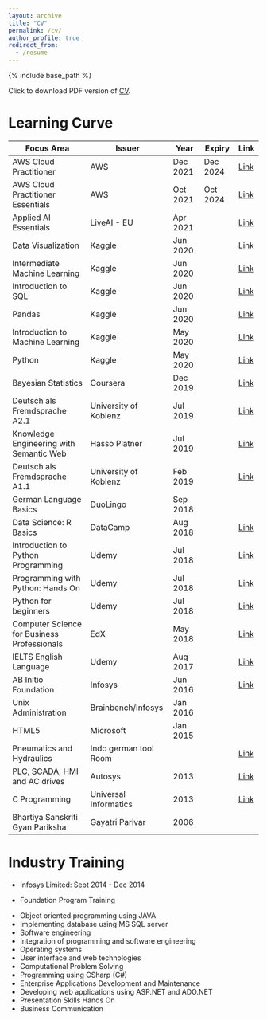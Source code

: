 ```yaml
---
layout: archive
title: "CV"
permalink: /cv/
author_profile: true
redirect_from:
  - /resume
---
```


{% include base_path %}

Click to download PDF version of [CV](https://www.dropbox.com/s/kjw7p7rd2zcwle3/CV_Aditya_Mehta_MSc_WebDataScience_Cloud_AI_Data_Roles.pdf?dl=0).

<!-- Education
======
* M.Sc. Web and Data Science, University of Koblenz - Germany, Oct 2018 - Aug 2022
* M.Sc. Computer Science ERASMUS Exchange student, University of Oulu - Finland, Mar 2020 - June 2020
* B.Eng. Electronics and Instrumentation, Shree Vaishnav Institute of Technology and Science, Indore - India, July 2010 - June 2014

Work experience
======
* Summer 2015: Research Assistant
  * Github University
  * Duties included: Tagging issues
  * Supervisor: Professor Git

* Fall 2015: Research Assistant
  * Github University
  * Duties included: Merging pull requests
  * Supervisor: Professor Hub -->
  

Learning Curve
=====

| Focus Area 	| Issuer 	| Year 	| Expiry 	| Link 	|
|---	|---	|---	|---	|---	|
| AWS Cloud Practitioner 	| AWS 	| Dec 2021 	| Dec 2024 	| [Link](https://www.credly.com/badges/31b333f8-2a66-4e15-b2a8-6de3cf160dc3/public_url)|
| AWS Cloud Practitioner Essentials 	| AWS 	| Oct 2021 	| Oct 2024 	| [Link](https://www.dropbox.com/s/p5xd4z78fvexiay/Aditya%20Mehta%20AWS_CCP_Essential_Certificate.pdf?dl=0) |
| Applied AI Essentials 	| LiveAI - EU 	| Apr 2021 	|  	|  [Link](https://www.dropbox.com/s/h8859u08uh4zsgn/Aditya%20AAIE%20Certificate.pdf?dl=0)	|
| Data Visualization 	| Kaggle 	| Jun 2020 	|  	|  [Link](https://www.dropbox.com/s/9ncjoiatcojxfqn/Aditya%20Mehta%20-%20Data%20Visualization.pdf?dl=0)	|
| Intermediate Machine Learning 	| Kaggle 	| Jun 2020 	|  	|  [Link](https://www.dropbox.com/s/wwvf91zq1c3179p/Aditya%20Mehta%20-%20Intermediate%20Machine%20Learning.pdf?dl=0)	|
| Introduction to SQL 	| Kaggle 	| Jun 2020 	|  	| [Link](https://www.dropbox.com/s/o8mljkiwcroxas0/Aditya%20Mehta%20-%20Intro%20to%20SQL.pdf?dl=0) 	|
| Pandas 	| Kaggle 	| Jun 2020 	|  	|  [Link](https://www.dropbox.com/s/9vkk7aoqssp7a6r/Aditya%20Mehta%20-%20Pandas.pdf?dl=0)	|
| Introduction to Machine Learning 	| Kaggle 	| May 2020 	|  	|  [Link](https://www.dropbox.com/s/nlundrgcmkkj64z/Aditya%20Mehta%20-%20Intro%20to%20Machine%20Learning.pdf?dl=0)	|
| Python 	| Kaggle 	| May 2020 	|  	| [Link](https://www.dropbox.com/s/6o9jtpwahz9w5lu/Aditya%20Mehta%20-%20Python.pdf?dl=0) 	|
| Bayesian Statistics 	| Coursera 	| Dec 2019 	|  	| [Link](https://www.coursera.org/account/accomplishments/certificate/8VPNFDM8D3FU) 	|
| Deutsch als Fremdsprache A2.1 	| University of Koblenz 	| Jul 2019 	|  	| [Link](https://www.dropbox.com/s/bj7n00mtrcb64ts/Deutsch%20Certificate%20A2.pdf?dl=0) 	|
| Knowledge Engineering with Semantic Web 	| Hasso Platner 	| Jul 2019 	|  	| [Link](https://www.dropbox.com/s/yogi0ssojjrxej0/semanticweb_ConfirmationOfParticipation.pdf?dl=0) 	|
| Deutsch als Fremdsprache A1.1 	| University of Koblenz 	| Feb 2019 	|  	|  [Link](https://www.dropbox.com/s/he0jtn9kc2bpt4t/Deutsch%20Certificate%20A1.pdf?dl=0)	|
| German Language Basics 	| DuoLingo 	| Sep 2018 	|  	|  	|
| Data Science: R Basics 	| DataCamp 	| Aug 2018 	|  	| [Link](https://www.datacamp.com/statement-of-accomplishment/course/e89283c4c63e11aac133fbff4a97a1eb49f8bee9) 	|
| Introduction to Python Programming 	| Udemy 	| Jul 2018 	|  	| [Link](https://www.udemy.com/certificate/UC-60L98OS2/) 	|
| Programming with Python: Hands On 	| Udemy 	| Jul 2018 	|  	| [Link](https://www.udemy.com/certificate/UC-AH1OU2HY/) 	|
| Python for beginners 	| Udemy 	| Jul 2018 	|  	| [Link](https://www.udemy.com/certificate/UC-Q2HVH9WQ/) 	|
| Computer Science for Business Professionals 	| EdX 	| May 2018 	|  	| [Link](https://courses.edx.org/certificates/user/3392462/course/course-v1:HarvardX+CS50B+Business) 	|
| IELTS English Language 	| Udemy 	| Aug 2017 	|  	| [Link](https://www.udemy.com/certificate/UC-FVSQY8E8/) 	|
| AB Initio Foundation 	| Infosys 	| Jun 2016 	|  	| [Link](https://www.dropbox.com/s/kme6jhk25ayjjqr/Infosys%20Ab%20Initio%20Foundation%20Certificate.pdf?dl=0) 	|
| Unix Administration 	| Brainbench/Infosys 	| Jan 2016 	|  	|  	|
| HTML5 	| Microsoft 	| Jan 2015 	|  	|  	|
| Pneumatics and Hydraulics 	| Indo german tool Room 	|  	|  	| [Link](https://www.dropbox.com/s/jkm2rdi38qhuh8h/IGTR%20Training%20Pneumatics%20Hydraulics.pdf?dl=0)  	|
| PLC, SCADA, HMI and AC drives 	| Autosys 	| 2013 	|  	| [Link](https://www.dropbox.com/s/4gf2exe04hex912/Autosys%20Training%20PLC%20SCADA%20HMI%20AC%20Drives.pdf?dl=0) |
| C Programming 	| Universal Informatics 	| 2013 	|  	|  [Link](https://www.dropbox.com/s/hmofnqc3okbx66l/Universal%20Informatics%20Training.pdf?dl=0)	|
| Bhartiya Sanskriti Gyan Pariksha 	| Gayatri Parivar 	| 2006 	|  	|  	|


Industry Training
=====
* Infosys Limited: Sept 2014 - Dec 2014

* Foundation Program Training
+ Object oriented programming using JAVA
+ Implementing database using MS SQL server
+ Software engineering
+ Integration of programming and software engineering
+ Operating systems
+ User interface and web technologies
+ Computational Problem Solving
+ Programming using CSharp (C#)
+ Enterprise Applications Development and Maintenance
+ Developing web applications using ASP.NET and ADO.NET
+ Presentation Skills Hands On
+ Business Communication
<!-- 
Skills
======
* Skill 1
* Skill 2
  * Sub-skill 2.1
  * Sub-skill 2.2
  * Sub-skill 2.3
* Skill 3

Publications
======
  <ul>{% for post in site.publications %}
    {% include archive-single-cv.html %}
  {% endfor %}</ul>
  
Talks
======
  <ul>{% for post in site.talks %}
    {% include archive-single-talk-cv.html %}
  {% endfor %}</ul>
  
Teaching
======
  <ul>{% for post in site.teaching %}
    {% include archive-single-cv.html %}
  {% endfor %}</ul>
  
Service and leadership
======
* Currently signed in to 43 different slack teams -->

